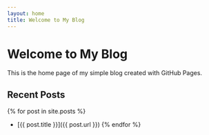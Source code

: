 ```yaml
---
layout: home
title: Welcome to My Blog
---
```


# Welcome to My Blog

This is the home page of my simple blog created with GitHub Pages.

## Recent Posts

{% for post in site.posts %}
- [{{ post.title }}]({{ post.url }})
{% endfor %}
